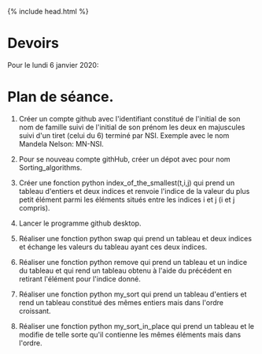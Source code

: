 {% include head.html %}

# Devoirs

Pour le lundi 6 janvier 2020:



# Plan de séance.

1. Créer un compte github avec l'identifiant constitué de l'initial de son nom de famille suivi de l'initial de son prénom les deux en majuscules suivi d'un tiret (celui du 6) terminé par NSI. Exemple avec le nom Mandela Nelson: MN-NSI.

1. Pour se nouveau compte githHub, créer un dépot avec pour nom Sorting_algorithms.

1. Créer une fonction python index_of_the_smallest(t,i,j) qui prend un tableau d'entiers et deux indices et renvoie l'indice de la valeur du plus petit élément parmi les éléments situés entre les indices i et j (i et j compris).

1. Lancer le programme github desktop.

2. Réaliser une fonction python swap qui prend un tableau et deux indices et échange les valeurs du tableau ayant ces deux indices.

3. Réaliser une fonction python remove qui prend un tableau et un indice du tableau et qui rend un tableau obtenu à l'aide du précédent en retirant l'élément pour l'indice donné.

3. Réaliser une fonction python my_sort qui prend un tableau d'entiers et rend un tableau constitué des mêmes entiers mais dans l'ordre croissant.

4. Réaliser une fonction python my_sort_in_place qui prend un tableau et le modifie de telle sorte qu'il contienne les mêmes éléments mais dans l'ordre.
